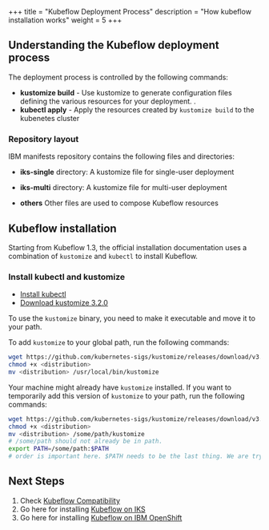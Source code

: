 +++
title = "Kubeflow Deployment Process"
description = "How kubeflow installation works"
weight = 5
+++

## Understanding the Kubeflow deployment process

The deployment process is controlled by the following commands:

* **kustomize build** - Use kustomize to generate configuration files defining
  the various resources for your deployment. .
* **kubectl apply** - Apply the resources created by `kustomize build` to the
  kubenetes cluster

### Repository layout

IBM manifests repository contains the following files and directories:

* **iks-single** directory: A kustomize file for single-user deployment
* **iks-multi** directory: A kustomize file for multi-user deployment

* **others** Other files are used to compose Kubeflow resources

## Kubeflow installation

Starting from Kubeflow 1.3, the official installation documentation uses a combination of `kustomize` and `kubectl` to install Kubeflow.

### Install kubectl and kustomize

* [Install kubectl](https://kubernetes.io/docs/tasks/tools/#kubectl) 
* [Download kustomize 3.2.0](https://github.com/kubernetes-sigs/kustomize/releases/tag/v3.2.0)

To use the `kustomize` binary, you need to make it executable and move it to your path.

To add `kustomize` to your global path, run the following commands:

```bash
wget https://github.com/kubernetes-sigs/kustomize/releases/download/v3.2.0/<distribution>
chmod +x <distribution>
mv <distribution> /usr/local/bin/kustomize
```

Your machine might already have `kustomize` installed. If you want to temporarily add this version of `kustomize` to your path, run the following commands:

```bash
wget https://github.com/kubernetes-sigs/kustomize/releases/download/v3.2.0/<distribution>
chmod +x <distribution>
mv <distribution> /some/path/kustomize
# /some/path should not already be in path. 
export PATH=/some/path:$PATH
# order is important here. $PATH needs to be the last thing. We are trying to put our kustomize before the kustomize installtion in system.
```

 ## Next Steps

 1. Check [Kubeflow Compatibility](/docs/distributions/ibm/deploy/iks-compatibility)
 2. Go here for installing [Kubeflow on IKS](/docs/distributions/ibm/deploy/install-kubeflow-on-iks)
 3. Go here for installing [Kubeflow on IBM OpenShift](/docs/distributions/ibm/deploy/install-kubeflow-on-ibm-openshift)
